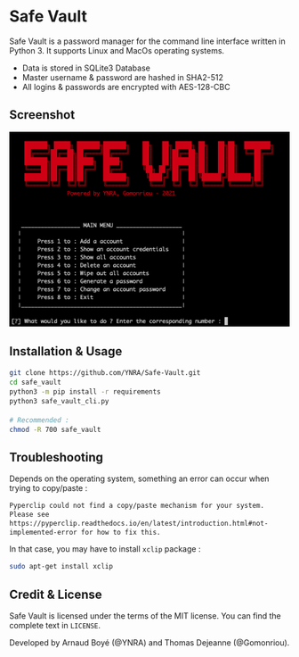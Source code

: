 



# Safe Vault

Safe Vault is a password manager for the command line interface written in Python 3. It supports Linux and MacOs operating systems. 

* Data is stored in SQLite3 Database
* Master username & password are hashed in SHA2-512
* All logins & passwords are encrypted with AES-128-CBC

## Screenshot

![screenshot](homepage.png)		

## Installation & Usage

```bash
git clone https://github.com/YNRA/Safe-Vault.git
cd safe_vault
python3 -m pip install -r requirements
python3 safe_vault_cli.py

# Recommended :
chmod -R 700 safe_vault
```



## Troubleshooting

Depends on the operating system, something an error can occur when trying to copy/paste :

```
Pyperclip could not find a copy/paste mechanism for your system. 
Please see https://pyperclip.readthedocs.io/en/latest/introduction.html#not-implemented-error for how to fix this.
```

In that case, you may have to install `xclip` package :

```bash
sudo apt-get install xclip
```



## Credit & License

Safe Vault is licensed under the terms of the MIT license. You can find the complete text in `LICENSE`.

Developed  by Arnaud Boyé (@YNRA) and Thomas Dejeanne (@Gomonriou).

